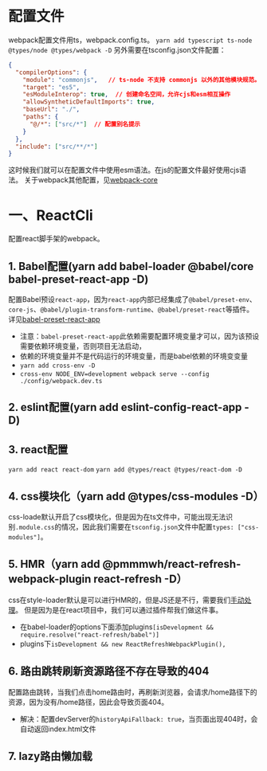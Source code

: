 # 配置文件
webpack配置文件用ts，webpack.config.ts。
`yarn add typescript ts-node @types/node @types/webpack -D`
另外需要在tsconfig.json文件配置：
```json
{
  "compilerOptions": {
    "module": "commonjs",   // ts-node 不支持 commonjs 以外的其他模块规范。
    "target": "es5",
    "esModuleInterop": true,  // 创建命名空间，允许cjs和esm相互操作
    "allowSyntheticDefaultImports": true,
    "baseUrl": "./",
    "paths": {
      "@/*": ["src/*"]  // 配置别名提示
    }
  },
  "include": ["src/**/*"]
}
```
这时候我们就可以在配置文件中使用esm语法。在js的配置文件最好使用cjs语法。
关于webpack其他配置，见[webpack-core](https://github.com/darkTang/webpack-core)

# 一、ReactCli
配置react脚手架的webpack。

## 1. Babel配置(yarn add babel-loader @babel/core babel-preset-react-app -D)
配置Babel预设`react-app`，因为`react-app`内部已经集成了`@babel/preset-env`、`core-js`、`@babel/plugin-transform-runtime`、`@babel/preset-react`等插件。详见[babel-preset-react-app](https://github.com/facebook/create-react-app/blob/main/packages/babel-preset-react-app/create.js)

- 注意：`babel-preset-react-app`此依赖需要配置环境变量才可以，因为该预设需要依赖环境变量，否则项目无法启动，
- 依赖的环境变量并不是代码运行的环境变量，而是babel依赖的环境变变量
- `yarn add cross-env -D`
- `cross-env NODE_ENV=development webpack serve --config ./config/webpack.dev.ts`

## 2. eslint配置(yarn add eslint-config-react-app -D)

## 3. react配置
`yarn add react react-dom`
`yarn add @types/react @types/react-dom -D`

## 4. css模块化（yarn add @types/css-modules -D）
css-loade默认开启了css模块化，但是因为在ts文件中，可能出现无法识别`.module.css`的情况，因此我们需要在`tsconfig.json`文件中配置`types: ["css-modules"]`。

## 5. HMR（yarn add @pmmmwh/react-refresh-webpack-plugin react-refresh -D）
css在style-loader默认是可以进行HMR的，但是JS还是不行，需要我们[手动处理](https://github.com/facebook/create-react-app/blob/main/packages/babel-preset-react-app/create.js)。
但是因为是在react项目中，我们可以通过插件帮我们做这件事。

- 在babel-loader的options下面添加plugins`[isDevelopment && require.resolve("react-refresh/babel")]`
- plugins下`isDevelopment && new ReactRefreshWebpackPlugin(),`

## 6. 路由跳转刷新资源路径不存在导致的404
配置路由跳转，当我们点击home路由时，再刷新浏览器，会请求/home路径下的资源，因为没有/home路径，因此会导致页面404。

- 解决：配置devServer的`historyApiFallback: true`，当页面出现404时，会自动返回index.html文件

## 7. lazy路由懒加载

